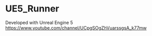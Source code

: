 # UE5_Runner

Developed with Unreal Engine 5
https://www.youtube.com/channel/UCpgSOgZhVuarssgsA_k77mw
